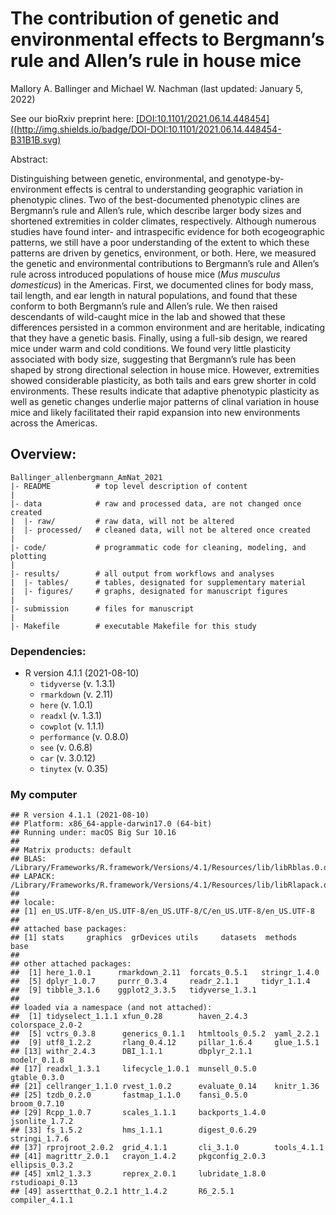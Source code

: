 The contribution of genetic and environmental effects to Bergmann’s rule
and Allen’s rule in house mice
================
Mallory A. Ballinger and Michael W. Nachman
(last updated: January 5, 2022)

See our bioRxiv preprint here:
[\[DOI:10.1101/2021.06.14.448454\]((http://img.shields.io/badge/DOI-DOI:10.1101/2021.06.14.448454-B31B1B.svg)](https://doi.org/10.1101/2021.06.14.448454)

Abstract:

Distinguishing between genetic, environmental, and
genotype-by-environment effects is central to understanding geographic
variation in phenotypic clines. Two of the best-documented phenotypic
clines are Bergmann’s rule and Allen’s rule, which describe larger body
sizes and shortened extremities in colder climates, respectively.
Although numerous studies have found inter- and intraspecific evidence
for both ecogeographic patterns, we still have a poor understanding of
the extent to which these patterns are driven by genetics, environment,
or both. Here, we measured the genetic and environmental contributions
to Bergmann’s rule and Allen’s rule across introduced populations of
house mice (*Mus musculus domesticus*) in the Americas. First, we
documented clines for body mass, tail length, and ear length in natural
populations, and found that these conform to both Bergmann’s rule and
Allen’s rule. We then raised descendants of wild-caught mice in the lab
and showed that these differences persisted in a common environment and
are heritable, indicating that they have a genetic basis. Finally, using
a full-sib design, we reared mice under warm and cold conditions. We
found very little plasticity associated with body size, suggesting that
Bergmann’s rule has been shaped by strong directional selection in house
mice. However, extremities showed considerable plasticity, as both tails
and ears grew shorter in cold environments. These results indicate that
adaptive phenotypic plasticity as well as genetic changes underlie major
patterns of clinal variation in house mice and likely facilitated their
rapid expansion into new environments across the Americas.

## Overview:

    Ballinger_allenbergmann_AmNat_2021
    |- README          # top level description of content
    |
    |- data            # raw and processed data, are not changed once created
    |  |- raw/         # raw data, will not be altered
    |  |- processed/   # cleaned data, will not be altered once created
    |
    |- code/           # programmatic code for cleaning, modeling, and plotting
    |
    |- results/        # all output from workflows and analyses
    |  |- tables/      # tables, designated for supplementary material
    |  |- figures/     # graphs, designated for manuscript figures
    |
    |- submission      # files for manuscript
    |
    |- Makefile        # executable Makefile for this study

### Dependencies:

-   R version 4.1.1 (2021-08-10)
    -   `tidyverse` (v. 1.3.1)  
    -   `rmarkdown` (v. 2.11)  
    -   `here` (v. 1.0.1)
    -   `readxl` (v. 1.3.1)
    -   `cowplot` (v. 1.1.1)
    -   `performance` (v. 0.8.0)
    -   `see` (v. 0.6.8)
    -   `car` (v. 3.0.12)
    -   `tinytex` (v. 0.35)

### My computer

    ## R version 4.1.1 (2021-08-10)
    ## Platform: x86_64-apple-darwin17.0 (64-bit)
    ## Running under: macOS Big Sur 10.16
    ## 
    ## Matrix products: default
    ## BLAS:   /Library/Frameworks/R.framework/Versions/4.1/Resources/lib/libRblas.0.dylib
    ## LAPACK: /Library/Frameworks/R.framework/Versions/4.1/Resources/lib/libRlapack.dylib
    ## 
    ## locale:
    ## [1] en_US.UTF-8/en_US.UTF-8/en_US.UTF-8/C/en_US.UTF-8/en_US.UTF-8
    ## 
    ## attached base packages:
    ## [1] stats     graphics  grDevices utils     datasets  methods   base     
    ## 
    ## other attached packages:
    ##  [1] here_1.0.1      rmarkdown_2.11  forcats_0.5.1   stringr_1.4.0  
    ##  [5] dplyr_1.0.7     purrr_0.3.4     readr_2.1.1     tidyr_1.1.4    
    ##  [9] tibble_3.1.6    ggplot2_3.3.5   tidyverse_1.3.1
    ## 
    ## loaded via a namespace (and not attached):
    ##  [1] tidyselect_1.1.1 xfun_0.28        haven_2.4.3      colorspace_2.0-2
    ##  [5] vctrs_0.3.8      generics_0.1.1   htmltools_0.5.2  yaml_2.2.1      
    ##  [9] utf8_1.2.2       rlang_0.4.12     pillar_1.6.4     glue_1.5.1      
    ## [13] withr_2.4.3      DBI_1.1.1        dbplyr_2.1.1     modelr_0.1.8    
    ## [17] readxl_1.3.1     lifecycle_1.0.1  munsell_0.5.0    gtable_0.3.0    
    ## [21] cellranger_1.1.0 rvest_1.0.2      evaluate_0.14    knitr_1.36      
    ## [25] tzdb_0.2.0       fastmap_1.1.0    fansi_0.5.0      broom_0.7.10    
    ## [29] Rcpp_1.0.7       scales_1.1.1     backports_1.4.0  jsonlite_1.7.2  
    ## [33] fs_1.5.2         hms_1.1.1        digest_0.6.29    stringi_1.7.6   
    ## [37] rprojroot_2.0.2  grid_4.1.1       cli_3.1.0        tools_4.1.1     
    ## [41] magrittr_2.0.1   crayon_1.4.2     pkgconfig_2.0.3  ellipsis_0.3.2  
    ## [45] xml2_1.3.3       reprex_2.0.1     lubridate_1.8.0  rstudioapi_0.13 
    ## [49] assertthat_0.2.1 httr_1.4.2       R6_2.5.1         compiler_4.1.1
